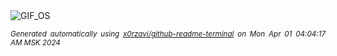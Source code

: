 <div align="justify">
<picture>
    <source media="(prefers-color-scheme: dark)" srcset="https://i.ibb.co/2P5Ry0C/output-gif.gif">
    <source media="(prefers-color-scheme: light)" srcset="https://i.ibb.co/2P5Ry0C/output-gif.gif">
    <img alt="GIF_OS" src="https://i.ibb.co/2P5Ry0C/output-gif.gif">
</picture>

<sub><i>Generated automatically using [x0rzavi/github-readme-terminal](https://github.com/x0rzavi/github-readme-terminal) on Mon Apr 01 04:04:17 AM MSK 2024</i></sub>

</div>

<!-- Image deletion URL: https://ibb.co/DkLmtPv/664a406a92bdce8e8dd3b54b05d21a43 -->